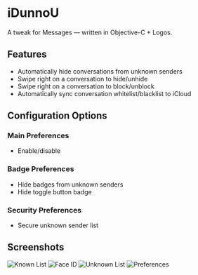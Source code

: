 # iDunnoU
A tweak for Messages — written in Objective-C + Logos.

## Features
* Automatically hide conversations from unknown senders
* Swipe right on a conversation to hide/unhide
* Swipe right on a conversation to block/unblock
* Automatically sync conversation whitelist/blacklist to iCloud

## Configuration Options

### Main Preferences
* Enable/disable

### Badge Preferences
* Hide badges from unknown senders
* Hide toggle button badge

### Security Preferences
* Secure unknown sender list

## Screenshots

![Known List](https://user-images.githubusercontent.com/27970288/76992076-92361f80-6942-11ea-9e6d-380be8f5fe46.png)
![Face ID](https://user-images.githubusercontent.com/27970288/76992065-8cd8d500-6942-11ea-87c3-9f0c5f66372b.png)
![Unknown List](https://user-images.githubusercontent.com/27970288/76992083-94987980-6942-11ea-8f57-c11feed3322f.png)
![Preferences](https://user-images.githubusercontent.com/27970288/76987395-fe148a00-693a-11ea-871b-f094e6c36045.png)

